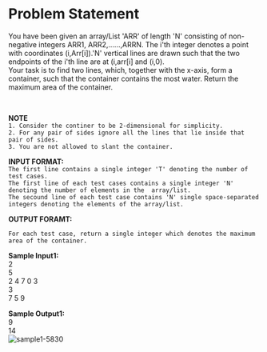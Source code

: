 # Problem Statement
You have been given an array/List 'ARR' of length 'N' consisting of non-negative integers ARR1, ARR2,......,ARRN. The i'th integer denotes a point with coordinates (i,Arr[i]).'N' vertical lines are drawn such that the two endpoints of the i'th line are at (i,arr[i] and (i,0).
<br>
Your task is to find two lines, which, together with the x-axis, form a container, such that the container contains the most water. Return the maximum area of the container.

<br>

**NOTE**
<br>
`1. Consider the continer to be 2-dimensional for simplicity.`
<br>
`2. For any pair of sides ignore all the lines that lie inside that pair of sides.`
<br>
`3. You are not allowed to slant the container.`
<br>

**INPUT FORMAT:**
<br>
`The first line contains a single integer 'T' denoting the number of test cases.`
<br>
`The first line of each test cases contains a single integer 'N' denoting the number of elements in the  array/list.`
<br>
`The secound line of each test case contains 'N' single space-separated integers denoting the elements of the array/list.`
<br>

**OUTPUT FORAMT:**
<br>

`For each test case, return a single integer which denotes the maximum area of the container.`
<br>

**Sample Input1:**
<br>
2
<br>
5
<br>
2 4 7 0 3
<br>
3
<br>
7 5 9
<br>

**Sample Output1:**
<br>
9
<br>
14
<br>
![sample1-5830](https://user-images.githubusercontent.com/93486108/186842996-50e26835-a69d-4306-aa46-57524fc5ae9c.png)
